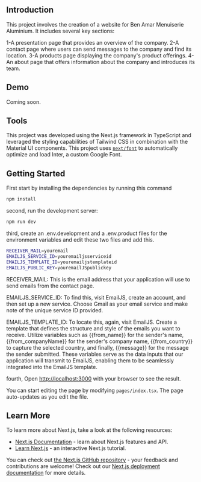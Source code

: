 
## Introduction
This project involves the creation of a website for Ben Amar Menuiserie Aluminium. It includes several key sections:

1-A presentation page that provides an overview of the company.
2-A contact page where users can send messages to the company and find its location.
3-A products page displaying the company's product offerings.
4-An about page that offers information about the company and introduces its team.
## Demo
Coming soon.
## Tools
This project was developed using the Next.js framework in TypeScript and leveraged the styling capabilities of Tailwind CSS in combination with the Material UI components.
This project uses [`next/font`](https://nextjs.org/docs/basic-features/font-optimization) to automatically optimize and load Inter, a custom Google Font.
## Getting Started
First start by installing the dependencies by running this command
```bash
npm install
```
second, run the development server:
```bash
npm run dev
```
third, create an .env.development and a .env.product files for the environment variables and edit these two files and add this.
```bash
RECEIVER_MAIL=youremail
EMAILJS_SERVICE_ID=youremailjsserviceid
EMAILJS_TEMPLATE_ID=youremailjstemplateid
EMAILJS_PUBLIC_KEY=youremailJSpublickey
```
RECEIVER_MAIL: This is the email address that your application will use to send emails from the contact page.

EMAILJS_SERVICE_ID: To find this, visit EmailJS, create an account, and then set up a new service. Choose Gmail as your email service and make note of the unique service ID provided.

EMAILJS_TEMPLATE_ID: To locate this, again, visit EmailJS. Create a template that defines the structure and style of the emails you want to receive. Utilize variables such as {{from_name}} for the sender's name, {{from_companyName}} for the sender's company name, {{from_country}} to capture the selected country, and finally, {{message}} for the message the sender submitted. These variables serve as the data inputs that our application will transmit to EmailJS, enabling them to be seamlessly integrated into the EmailJS template.

fourth, Open [http://localhost:3000](http://localhost:3000) with your browser to see the result.

You can start editing the page by modifying `pages/index.tsx`. The page auto-updates as you edit the file.

## Learn More

To learn more about Next.js, take a look at the following resources:

- [Next.js Documentation](https://nextjs.org/docs) - learn about Next.js features and API.
- [Learn Next.js](https://nextjs.org/learn) - an interactive Next.js tutorial.

You can check out [the Next.js GitHub repository](https://github.com/vercel/next.js/) - your feedback and contributions are welcome!
Check out our [Next.js deployment documentation](https://nextjs.org/docs/deployment) for more details.
